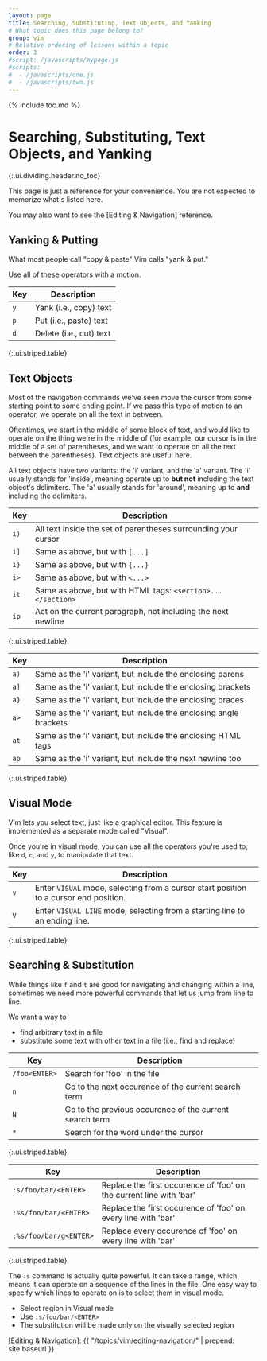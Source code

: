 ```yaml
---
layout: page
title: Searching, Substituting, Text Objects, and Yanking
# What topic does this page belong to?
group: vim
# Relative ordering of lessons within a topic
order: 3
#script: /javascripts/mypage.js
#scripts:
#  - /javascripts/one.js
#  - /javascripts/two.js
---
```



{% include toc.md %}

# Searching, Substituting, Text Objects, and Yanking
{:.ui.dividing.header.no_toc}

This page is just a reference for your convenience. You are not expected to
memorize what's listed here.

You may also want to see the [Editing & Navigation] reference.

## Yanking & Putting

What most people call "copy & paste" Vim calls "yank & put."

Use all of these operators with a motion.

| Key | Description             |
| --- | -----------             |
| `y` | Yank (i.e., copy) text  |
| `p` | Put (i.e., paste) text  |
| `d` | Delete (i.e., cut) text |
{:.ui.striped.table}


## Text Objects

Most of the navigation commands we've seen move the cursor from some starting
point to some ending point. If we pass this type of motion to an operator, we
operate on all the text in between.

Oftentimes, we start in the middle of some block of text, and would like to
operate on the thing we're in the middle of (for example, our cursor is in the
middle of a set of parentheses, and we want to operate on all the text between
the parentheses). Text objects are useful here.

All text objects have two variants: the 'i' variant, and the 'a' variant. The
'i' usually stands for 'inside', meaning operate up to **but not** including the
text object's delimiters. The 'a' usually stands for 'around', meaning up to
**and** including the delimiters.

| Key | Description |
| --- | ----------- |
| `i)` | All text inside the set of parentheses surrounding your cursor |
| `i]` | Same as above, but with `[...]` |
| `i}` | Same as above, but with `{...}` |
| `i>` | Same as above, but with `<...>` |
| `it` | Same as above, but with HTML tags: `<section>...</section>` |
| `ip` | Act on the current paragraph, not including the next newline |
{:.ui.striped.table}

| Key | Description |
| --- | ----------- |
| `a)` | Same as the 'i' variant, but include the enclosing parens |
| `a]` | Same as the 'i' variant, but include the enclosing brackets |
| `a}` | Same as the 'i' variant, but include the enclosing braces |
| `a>` | Same as the 'i' variant, but include the enclosing angle brackets |
| `at` | Same as the 'i' variant, but include the enclosing HTML tags |
| `ap` | Same as the 'i' variant, but include the next newline too |
{:.ui.striped.table}


## Visual Mode

Vim lets you select text, just like a graphical editor. This feature is
implemented as a separate mode called "Visual".

Once you're in visual mode, you can use all the operators you're used to, like
`d`, `c`, and `y`, to manipulate that text.

| Key | Description |
| --- | ----------- |
| `v` | Enter `VISUAL` mode, selecting from a cursor start position to a cursor end position. |
| `V` | Enter `VISUAL LINE` mode, selecting from a starting line to an ending line. |
{:.ui.striped.table}



## Searching & Substitution

While things like `f` and `t` are good for navigating and changing within a
line, sometimes we need more powerful commands that let us jump from line to
line.

We want a way to

- find arbitrary text in a file
- substitute some text with other text in a file (i.e., find and replace)

| Key | Description |
| --- | ----------- |
| `/foo<ENTER>` | Search for 'foo' in the file |
| `n` | Go to the next occurence of the current search term |
| `N` | Go to the previous occurence of the current search term |
| `*` | Search for the word under the cursor |
{:.ui.striped.table}

| Key | Description |
| --- | ----------- |
| `:s/foo/bar/<ENTER>` | Replace the first occurence of 'foo' on the current line with 'bar' |
| `:%s/foo/bar/<ENTER>` | Replace the first occurence of 'foo' on every line with 'bar' |
| `:%s/foo/bar/g<ENTER>` | Replace every occurence of 'foo' on every line with 'bar' |
{:.ui.striped.table}

The `:s` command is actually quite powerful. It can take a range, which means it
can operate on a sequence of the lines in the file. One easy way to specify
which lines to operate on is to select them in visual mode.

- Select region in Visual mode
- Use `:s/foo/bar/<ENTER>`
- The substitution will be made only on the visually selected region


[Editing & Navigation]: {{ "/topics/vim/editing-navigation/" | prepend: site.baseurl }}
